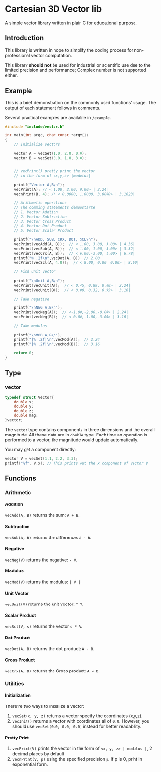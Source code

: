 # Cartesian 3D Vector lib
A simple vector library written in plain C for educational purpose.

## Introduction

This library is written in hope to simplify the coding process for non-professional vector computation.

This library **should not** be used for industrial or scientific use due to the limited precision and performance; Complex number is not supported either.

## Example

This is a brief demonstration on the commonly used functions' usage. The output of each statement follows in comments. 

Several practical examples are available in `/example`.

```c
#include "include/vector.h"

int main(int argc, char const *argv[])
{
    // Initialize vectors

    vector A = vecSet(1.0, 2.0, 0.0); 
    vector B = vecSet(0.0, 1.0, 3.0);


    // vecPrint() pretty print the vector
    // in the form of <x,y,z> |modulus|
    
    printf("Vector A,B\n");
    vecPrint(A); // < 1.00, 2.00, 0.00> | 2.24| 
    vecnPrint(B, 4); // < 0.0000, 1.0000, 3.0000> | 3.1623|

    // Arithmetic operations
	// The comming statements demonstarte 
    // 1. Vector Addtion
    // 2. Vector Subtraction
    // 3. Vector Cross Product
    // 4. Vector Dot Product
    // 5. Vector Scalar Product
        
    printf("\nADD, SUB, CRX, DOT, SCL\n");
    vecPrint(vecAdd(A, B));  // < 1.00, 3.00, 3.00> | 4.36|
    vecPrint(vecSub(A, B));  // < 1.00, 1.00,-3.00> | 3.32|
    vecPrint(vecCrx(A, B));  // < 6.00,-3.00, 1.00> | 6.78|
    printf("% .2f\n",vecDot(A, B)); // 2.00
    vecPrint(vecScl(A, 4.0));  // < 8.00, 0.00, 0.00> | 8.00|
    
    // Find unit vector
    
    printf("\nUnit A,B\n");
    vecPrint(vecUnit(A));  // < 0.45, 0.89, 0.00> | 2.24|
    vecPrint(vecUnit(B));  // < 0.00, 0.32, 0.95> | 3.16|

    // Take negative

    printf("\nNEG A,B\n");
    vecPrint(vecNeg(A));  // <-1.00,-2.00,-0.00> | 2.24|
    vecPrint(vecNeg(B));  // <-0.00,-1.00,-3.00> | 3.16|

    // Take modulus
    
    printf("\nMOD A,B\n");
    printf("|% .2f|\n",vecMod(A));  // 2.24
    printf("|% .2f|\n",vecMod(B));  // 3.16

    return 0;
}
```
## Type

### vector

```c
typedef struct Vector{
    double x;
    double y;
    double z;
    double mag;
}vector;

```

The `vector` type contains components in three dimensions and the overall magnitude. All these data are in `double` type. Each time an operation is performed to a vector, the magnitude would update automatically. 

You may get a component directly:

```c
vector V = vecSet(1.1, 2.2, 3.3);
printf("%f", V.x); // This prints out the x component of vector V
```

## Functions

### Arithmetic
#### Addition

`vecAdd(A, B)` returns the sum: `A + B`.

#### Subtraction

`vecSub(A, B)` returns the difference: `A - B`.

#### Negative

`vecNeg(V)` returns the negative: `- V`.

#### Modulus

`vecMod(V)` returns the modulus: `| V |`.

#### Unit Vector

`vecUnit(V)` returns the unit vector: `^ V`.

#### Scalar Product

`vecScl(V, s)` returns the vector `s * V`.

#### Dot Product

`vecDot(A, B)` returns the dot product: `A · B`.

#### Cross Product

`vecCrx(A, B)` returns the Cross product: `A × B`.

### Utilities
#### Initialization

There're two ways to initialize a vector:
1. `vecSet(x, y, z)` returns a vector specify the coordinates (x,y,z).
2. `vecInit()` returns a vector with coordinates all of `0.0`. However, you should use `vecSet(0.0, 0.0, 0.0)` instead for better readability.

#### Pretty Print

1. `vecPrint(V)` prints the vector in the form of `<x, y, z> | modulus |`, 2 decimal places by default
2. `vecnPrint(V, p)` using the specified precision `p`. If p is 0, print in exponential form.